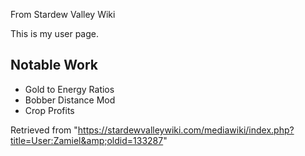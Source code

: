 From Stardew Valley Wiki

This is my user page.

## Notable Work

- Gold to Energy Ratios
- Bobber Distance Mod
- Crop Profits

Retrieved from "https://stardewvalleywiki.com/mediawiki/index.php?title=User:Zamiel&amp;oldid=133287"